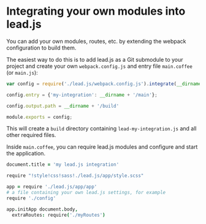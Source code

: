 # Integrating your own modules into lead.js

You can add your own modules, routes, etc. by extending the webpack configuration to build them.

The easiest way to do this is to add lead.js as a Git submodule to your project and create your own `webpack.config.js` and entry file `main.coffee` (or `main.js`):

```javascript
var config = require('./lead.js/webpack.config.js').integrate(__dirname);

config.entry = {'my-integration': __dirname + '/main'};

config.output.path = __dirname + '/build'

module.exports = config;
```

This will create a `build` directory containing `lead-my-integration.js` and all other required files.

Inside `main.coffee`, you can require lead.js modules and configure and start the application.

```coffeescript
document.title = 'my lead.js integration'

require "!style!css!sass!./lead.js/app/style.scss"

app = require './lead.js/app/app'
# a file containing your own lead.js settings, for example
require './config'

app.initApp document.body,
  extraRoutes: require('./myRoutes')
```
